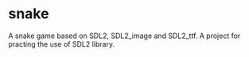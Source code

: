 # snake
A snake game based on SDL2, SDL2_image and SDL2_ttf. A project for practing the use of SDL2 library.
